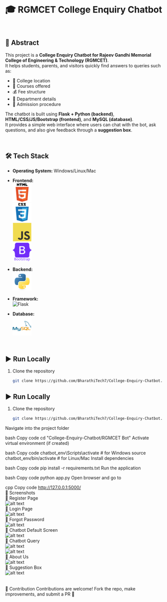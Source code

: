 # 🎓 RGMCET College Enquiry Chatbot  

<br>

## 📌 Abstract  

This project is a **College Enquiry Chatbot for Rajeev Gandhi Memorial College of Engineering & Technology (RGMCET)**.  
It helps students, parents, and visitors quickly find answers to queries such as:  

- 📍 College location  
- 📖 Courses offered  
- 💰 Fee structure  
- 🏫 Department details  
- 📑 Admission procedure  

The chatbot is built using **Flask + Python (backend)**, **HTML/CSS/JS/Bootstrap (frontend)**, and **MySQL (database)**.  
It provides a simple web interface where users can chat with the bot, ask questions, and also give feedback through a **suggestion box**.  

<br>

## 🛠️ Tech Stack  

- **Operating System:** Windows/Linux/Mac  
- **Frontend:**  
  <img src="https://raw.githubusercontent.com/devicons/devicon/master/icons/html5/html5-original-wordmark.svg" alt="HTML5" width="60"/>  
  <img src="https://raw.githubusercontent.com/devicons/devicon/master/icons/css3/css3-original-wordmark.svg" alt="CSS3" width="60"/>  
  <img src="https://raw.githubusercontent.com/devicons/devicon/master/icons/javascript/javascript-original.svg" alt="JavaScript" width="60"/>  
  <img src="https://raw.githubusercontent.com/devicons/devicon/master/icons/bootstrap/bootstrap-plain-wordmark.svg" alt="Bootstrap" width="60"/>  

- **Backend:**  
  <img src="https://raw.githubusercontent.com/devicons/devicon/master/icons/python/python-original.svg" alt="Python" width="60"/>  

- **Framework:**  
  ![Flask](https://img.shields.io/badge/Flask-%23000?style=flat-square&logo=flask&logoColor=white)

- **Database:**  
  <img src="https://raw.githubusercontent.com/devicons/devicon/master/icons/mysql/mysql-original-wordmark.svg" alt="MySQL" width="60"/>  

<br>

## ▶️ Run Locally  

1. Clone the repository  
   ```bash
   git clone https://github.com/BharathiTech7/College-Enquiry-Chatbot.git

## ▶️ Run Locally  

1. Clone the repository  
   ```bash
   git clone https://github.com/BharathiTech7/College-Enquiry-Chatbot.git
Navigate into the project folder

bash
Copy code
cd "College-Enquiry-Chatbot/RGMCET Bot"
Activate virtual environment (if created)

bash
Copy code
chatbot_env\Scripts\activate   # for Windows
source chatbot_env/bin/activate # for Linux/Mac
Install dependencies

bash
Copy code
pip install -r requirements.txt
Run the application

bash
Copy code
python app.py
Open browser and go to

cpp
Copy code
http://127.0.0.1:5000/
<br>
📸 Screenshots <br>
🔹 Register Page<br>
    ![alt text](Images_ss/register.png)<br>
🔹 Login Page<br>
    ![alt text](Images_ss/login.png)<br>
🔹 Forgot Password<br>
    ![alt text](Images_ss/forgot_password.png)<br>
🔹 Chatbot Default Screen<br>
    ![alt text](Images_ss/default_page.png)<br>
🔹 Chatbot Query<br>
    ![alt text](Images_ss/chatbot_query1.png)<br>
    ![alt text](Images_ss/chatbot_query2.png)<br>
🔹 About Us<br>
    ![alt text](Images_ss/about_us.png)<br>
🔹 Suggestion Box<br>
    ![alt text](suggestions_box.png)<br>
<br><br>
📢 Contribution
Contributions are welcome! Fork the repo, make improvements, and submit a PR 🚀

<br>

